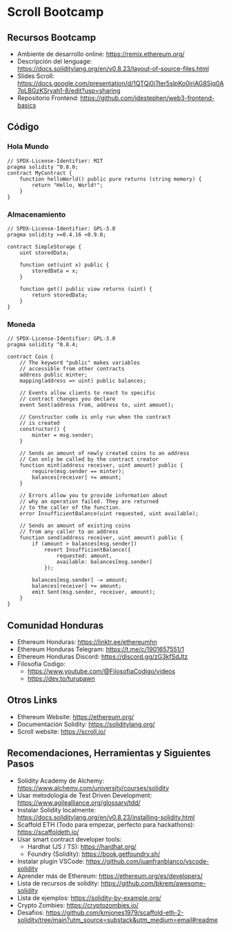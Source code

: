 # Scroll Bootcamp

## Recursos Bootcamp
- Ambiente de desarrollo online: https://remix.ethereum.org/
- Descripción del lenguage: https://docs.soliditylang.org/en/v0.8.23/layout-of-source-files.html
- Slides Scroll: https://docs.google.com/presentation/d/1QTQi0iTter5slpKo0iriAG8Sjq0A7pLBGzKSryah1-8/edit?usp=sharing
- Repositorio Frontend: https://github.com/jdestephen/web3-frontend-basics

## Código

### Hola Mundo

```solidity
// SPDX-License-Identifier: MIT
pragma solidity ^0.8.0;
contract MyContract {
    function helloWorld() public pure returns (string memory) {
        return "Hello, World!";
    }
}
```

### Almacenamiento
```solidity
// SPDX-License-Identifier: GPL-3.0
pragma solidity >=0.4.16 <0.9.0;

contract SimpleStorage {
    uint storedData;

    function set(uint x) public {
        storedData = x;
    }

    function get() public view returns (uint) {
        return storedData;
    }
}
```

### Moneda

```solidity
// SPDX-License-Identifier: GPL-3.0
pragma solidity ^0.8.4;

contract Coin {
    // The keyword "public" makes variables
    // accessible from other contracts
    address public minter;
    mapping(address => uint) public balances;

    // Events allow clients to react to specific
    // contract changes you declare
    event Sent(address from, address to, uint amount);

    // Constructor code is only run when the contract
    // is created
    constructor() {
        minter = msg.sender;
    }

    // Sends an amount of newly created coins to an address
    // Can only be called by the contract creator
    function mint(address receiver, uint amount) public {
        require(msg.sender == minter);
        balances[receiver] += amount;
    }

    // Errors allow you to provide information about
    // why an operation failed. They are returned
    // to the caller of the function.
    error InsufficientBalance(uint requested, uint available);

    // Sends an amount of existing coins
    // from any caller to an address
    function send(address receiver, uint amount) public {
        if (amount > balances[msg.sender])
            revert InsufficientBalance({
                requested: amount,
                available: balances[msg.sender]
            });

        balances[msg.sender] -= amount;
        balances[receiver] += amount;
        emit Sent(msg.sender, receiver, amount);
    }
}
```

## Comunidad Honduras  
- Ethereum Honduras: https://linktr.ee/ethereumhn
- Ethereum Honduras Telegram: https://t.me/c/1901657551/1
- Ethereum Honduras Discord: https://discord.gg/zG3kfSdJtz
- Filosofia Codigo:
    - https://www.youtube.com/@FilosofiaCodigo/videos
    - https://dev.to/turupawn
 
## Otros Links
- Ethereum Website: https://ethereum.org/
- Documentación Solidity: https://soliditylang.org/
- Scroll website: https://scroll.io/

## Recomendaciones, Herramientas y Siguientes Pasos
- Solidity Academy de Alchemy: https://www.alchemy.com/university/courses/solidity
- Usar metodología de Test Driven Development: https://www.agilealliance.org/glossary/tdd/
- Instalar Solidity localmente: https://docs.soliditylang.org/en/v0.8.23/installing-solidity.html
- Scaffold ETH (Todo para empezar, perfecto para hackathons): https://scaffoldeth.io/
- Usar smart contract developer tools:
    - Hardhat (JS / TS): https://hardhat.org/
    - Foundry (Solidity): https://book.getfoundry.sh/
- Instalar plugin VSCode: https://github.com/juanfranblanco/vscode-solidity
- Aprender más de Ethereum: https://ethereum.org/es/developers/
- Lista de recursos de solidity: https://github.com/bkrem/awesome-solidity
- Lista de ejemplos: https://solidity-by-example.org/
- Crypto Zombies: https://cryptozombies.io/
- Desafios: https://github.com/kmjones1979/scaffold-eth-2-solidity/tree/main?utm_source=substack&utm_medium=email#readme
